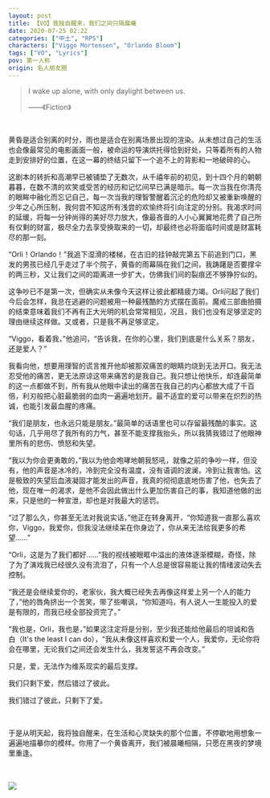 ```yaml
---
layout: post
title: 【VO】我独自醒来，我们之间只隔晨曦
date: 2020-07-25 02:22
categories: ["中土", "RPS"]
characters: ["Viggo Mortensen", "Orlando Bloom"]
tags: ["VO", "Lyrics"]
pov: 第一人称
origin: 名人朋友圈
---
```


> I wake up alone, with only daylight between us.
>
> ——《Fiction》

<br>

黄昏是适合别离的时分，雨也是适合在别离场景出现的渲染。从未想过自己的生活也会像最常见的电影画面一般，被命运的导演烘托得恰到好处，只等着所有的人物走到安排好的位置，在这一幕的终结只留下一个追不上的背影和一地破碎的心。

这剧本的转折和高潮早已被铺垫了无数次，从千禧年前的初见，到十四个月的朝朝暮暮，在数不清的欢笑或受苦的经历和记忆间早已满是暗示。每一次当我在你清亮的眼眸中融化而忘记自己，每一次当我的理智警醒着沉沦的危险却又被重新唤醒的少年之心所压制，我何尝不知这所有浅尝的欢愉终将引向注定的分别。我渴求时间的延缓，将每一分钟尚得的美好尽力放大，像最吝啬的人小心翼翼地花费了自己所有仅剩的财富，极尽全力去享受换取来的一切，却最终也必将面临时间或是财富耗尽的那一刻。

“Orli！Orlando！”我追下湿滑的楼梯，在古旧的挂钟敲完第五下前追到门口，黑发的男孩已经几乎走过了半个院子，黄昏的雨幕隔在我们之间，我踌躇是否要撑伞的两三秒，又让我们之间的距离进一步扩大，仿佛我们间的裂痕还不够狰狞似的。

这争吵已不是第一次，但确实从未像今天这样让彼此都精疲力竭。Orli问起了我们今后会怎样，我总在逃避的问题被用一种最残酷的方式摆在面前。魔戒三部曲拍摄的结束意味着我们不再有正大光明的机会常常相见，况且，我们也没有足够坚定的理由继续这样做。又或者，只是我不再足够坚定。

“Viggo，看着我，”他追问，“告诉我，在你的心里，我们到底是什么关系？朋友，还是爱人？”

我看向他，想要用理智的谎言推开他却被那双痛苦的眼睛灼烧到无法开口。我无法忍受他的痛苦，更无法原谅这带来痛苦的是我自己。我只想让他快乐，却连最简单的这一点都做不到，所有我从他眼中读出的痛苦在我自己的内心都放大成了千百倍，利刃般把心脏最脆弱的血肉一遍遍地划开。最不适宜的爱可以带来在炽烈的热诚，也能引发最血腥的疼痛。

“我们是朋友，也永远只能是朋友。”最简单的话语里也可以存留最残酷的事实。这句话，几乎用尽了我所有的力气，甚至不能支撑我抬头，所以我猜我错过了他眼神里所有的悲伤、愤怒和失望。

“我以为你会更勇敢的，”我以为他会咆哮地朝我怒吼，就像之前的争吵一样，但没有，他的声音是冰冷的，冷到完全没有温度，没有语调的波澜，冷到让我害怕。这是极致的失望后血液凝固才能发出的声音，我真的彻彻底底地伤害了他，也失去了他，现在唯一的渴求，是他不会因此做出什么更加伤害自己的事，我知道他做的出来，只是他的一种宣泄，却也是对我最大的惩罚。

“过了那么久，你甚至无法对我说实话，”他正在转身离开，“你知道我一直那么喜欢你，Viggo，我爱你，但我没法继续呆在你身边了，你从来无法给我更多的希望……”

“Orli，这是为了我们都好……”我的视线被眼眶中溢出的液体逐渐模糊，奇怪，除了为了演戏我已经很久没有流泪了，只有一个人总是很容易能让我的情绪波动失去控制。

“我还是会继续爱你的，老家伙，我大概已经失去再像这样爱上另一个人的能力了，”他的唇角挤出一个苦笑，带了些嘲讽，“你知道吗，有人说人一生能投入的爱是有限的，而我已经全部投资完了。”

“我也是，Orli，我也是，”如果这注定将是分别，至少我还能给他最后的坦诚和告白（It's the least I can do），“我从未像这样喜欢和爱一个人，我爱你，无论你将会在哪里，无论我们之间还会发生什么，我发誓这不再会改变。”

只是，爱，无法作为维系现实的最后支撑。

我们只剩下爱，然后错过了彼此。

我们错过了彼此，只剩下了爱。

<br>

于是从明天起，我将独自醒来，在生活和心灵缺失的那个位置，不停歇地用想象一遍遍地描摹你的模样。你用了一个黄昏离开，我们被晨曦相隔，只愿在黑夜的梦境里重逢。

<br><br>
![](https://github.com/junesirius/junesirius.github.io/tree/master/assets/images/mrpyq/2020-07-25-Lyrics.jpg)